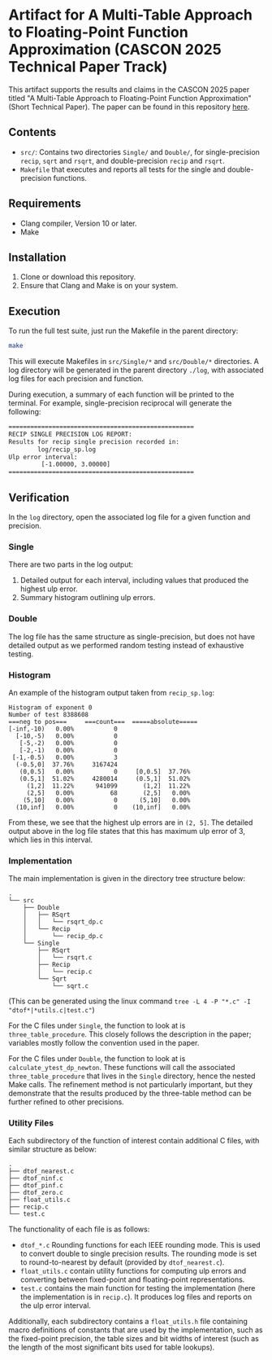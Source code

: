 # Artifact for A Multi-Table Approach to Floating-Point Function Approximation (CASCON 2025 Technical Paper Track)

This artifact supports the results and claims in the CASCON 2025 paper titled "A Multi-Table Approach to Floating-Point Function Approximation" (Short Technical Paper).
The paper can be found in this repository [here](./papers/multi-table-short-version.pdf).

## Contents
- `src/`: Contains two directories `Single/` and `Double/`, for single-precision `recip`, `sqrt` and `rsqrt`, and double-precision `recip` and `rsqrt`.
- `Makefile` that executes and reports all tests for the single and double-precision functions.

## Requirements
- Clang compiler, Version 10 or later.
- Make

## Installation
1. Clone or download this repository.
2. Ensure that Clang and Make is on your system.

## Execution

To run the full test suite, just run the Makefile in the parent directory:

```bash
make
```

This will execute Makefiles in `src/Single/*` and `src/Double/*` directories.
A log directory will be generated in the parent directory `./log`, with associated log files
for each precision and function.

During execution, a summary of each function will be printed to the terminal. For example,
single-precision reciprocal will generate the following:

```bash
===================================================
RECIP SINGLE PRECISION LOG REPORT:
Results for recip single precision recorded in:
        log/recip_sp.log
Ulp error interval:
         [-1.00000, 3.00000]
===================================================
```

## Verification

In the `log` directory, open the associated log file for a given function and precision.

### Single

There are two parts in the log output:
1. Detailed output for each interval, including values that produced the highest ulp error.
2. Summary histogram outlining ulp errors.

### Double

The log file has the same structure as single-precision, but does not have detailed output as we performed random testing instead of exhaustive testing.

### Histogram

An example of the histogram output taken from `recip_sp.log`:

```
Histogram of exponent 0
Number of test 8388608
===neg to pos===     ===count===  =====absolute===== 
[-inf,-10)   0.00%           0
  [-10,-5)   0.00%           0
   [-5,-2)   0.00%           0
   [-2,-1)   0.00%           0
 [-1,-0.5)   0.00%           3
  (-0.5,0]  37.76%     3167424
   (0,0.5]   0.00%           0     [0,0.5]  37.76%
   (0.5,1]  51.02%     4280014     (0.5,1]  51.02%
     (1,2]  11.22%      941099       (1,2]  11.22%
     (2,5]   0.00%          68       (2,5]   0.00%
    (5,10]   0.00%           0      (5,10]   0.00%
  (10,inf]   0.00%           0    (10,inf]   0.00%
```

From these, we see that the highest ulp errors are in `(2, 5]`. 
The detailed output above in the log file states that this has maximum ulp error of 3,
which lies in this interval.

### Implementation

The main implementation is given in the directory tree structure below:

```
.
└── src
    ├── Double
    │   ├── RSqrt
    │   │   └── rsqrt_dp.c
    │   └── Recip
    │       └── recip_dp.c
    └── Single
        ├── RSqrt
        │   └── rsqrt.c
        ├── Recip
        │   └── recip.c
        └── Sqrt
            └── sqrt.c
```

(This can be generated using the linux command `tree -L 4 -P "*.c" -I "dtof*|*utils.c|test.c"`)

For the C files under `Single`, the function to look at is `three_table_procedure`. 
This closely follows the description in the paper; variables mostly follow the convention used in
the paper.

For the C files under `Double`, the function to look at is `calculate_ytest_dp_newton`.
These functions will call the associated `three_table_procedure` that lives in the `Single` directory,
hence the nested Make calls.
The refinement method is not particularly important, but they demonstrate that the results produced
by the three-table method can be further refined to other precisions.

### Utility Files

Each subdirectory of the function of interest contain additional C files, with similar structure as below:

```
.
├── dtof_nearest.c
├── dtof_ninf.c
├── dtof_pinf.c
├── dtof_zero.c
├── float_utils.c
├── recip.c
└── test.c
```

The functionality of each file is as follows:

- `dtof_*.c` Rounding functions for each IEEE rounding mode. 
   This is used to convert double to single precision results. 
   The rounding mode is set to round-to-nearest by default (provided by `dtof_nearest.c`).
- `float_utils.c` contain utility functions for computing ulp errors and 
   converting between fixed-point and floating-point representations.
- `test.c` contains the main function for testing the implementation (here the implementation is in `recip.c`).
   It produces log files and reports on the ulp error interval.

Additionally, each subdirectory contains a `float_utils.h` file containing macro definitions of constants that
are used by the implementation, such as the fixed-point precision, the table sizes and bit widths of interest
(such as the length of the most significant bits used for table lookups).